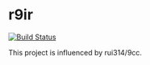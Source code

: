 # r9ir

[![Build Status](https://travis-ci.org/kawakami-o3/r9ir.svg?branch=master)](https://travis-ci.org/kawakami-o3/r9ir)


This project is influenced by rui314/9cc.
